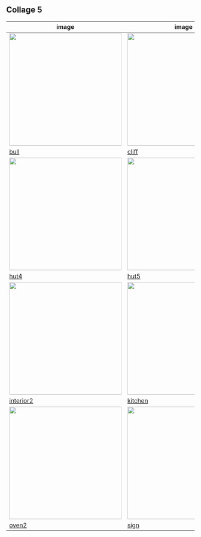 ## Collage 5

|image|image|image|image|image|image|image|image|image|image|
|---|---|---|---|---|---|---|---|---|---|
| <img src="../assets/collage5/bull.jpg" width="300px" /> | <img src="../assets/collage5/cliff.jpg" width="300px" /> | <img src="../assets/collage5/climbing.jpg" width="300px" /> | <img src="../assets/collage5/dwarves.jpg" width="300px" /> | <img src="../assets/collage5/food.jpg" width="300px" /> | <img src="../assets/collage5/hosts.jpg" width="300px" /> | <img src="../assets/collage5/hut_trq.jpg" width="300px" /> | <img src="../assets/collage5/hut.jpg" width="300px" /> | <img src="../assets/collage5/hut10.jpg" width="300px" /> | <img src="../assets/collage5/hut3.jpg" width="300px" /> |
| [bull](https://sigrid-paintings.s3.amazonaws.com/assets/collage5/bull.jpg) | [cliff](https://sigrid-paintings.s3.amazonaws.com/assets/collage5/cliff.jpg) | [climbing](https://sigrid-paintings.s3.amazonaws.com/assets/collage5/climbing.jpg) | [dwarves](https://sigrid-paintings.s3.amazonaws.com/assets/collage5/dwarves.jpg) | [food](https://sigrid-paintings.s3.amazonaws.com/assets/collage5/food.jpg) | [hosts](https://sigrid-paintings.s3.amazonaws.com/assets/collage5/hosts.jpg) | [hut_trq](https://sigrid-paintings.s3.amazonaws.com/assets/collage5/hut_trq.jpg) | [hut](https://sigrid-paintings.s3.amazonaws.com/assets/collage5/hut.jpg) | [hut10](https://sigrid-paintings.s3.amazonaws.com/assets/collage5/hut10.jpg) | [hut3](https://sigrid-paintings.s3.amazonaws.com/assets/collage5/hut3.jpg) |
| <img src="../assets/collage5/hut4.jpg" width="300px" /> | <img src="../assets/collage5/hut5.jpg" width="300px" /> | <img src="../assets/collage5/hut6.jpg" width="300px" /> | <img src="../assets/collage5/hut7.jpg" width="300px" /> | <img src="../assets/collage5/hut8.jpg" width="300px" /> | <img src="../assets/collage5/hut9.jpg" width="300px" /> | <img src="../assets/collage5/huts.jpg" width="300px" /> | <img src="../assets/collage5/image1.jpg" width="300px" /> | <img src="../assets/collage5/image2.jpg" width="300px" /> | <img src="../assets/collage5/interior1.jpg" width="300px" /> |
| [hut4](https://sigrid-paintings.s3.amazonaws.com/assets/collage5/hut4.jpg) | [hut5](https://sigrid-paintings.s3.amazonaws.com/assets/collage5/hut5.jpg) | [hut6](https://sigrid-paintings.s3.amazonaws.com/assets/collage5/hut6.jpg) | [hut7](https://sigrid-paintings.s3.amazonaws.com/assets/collage5/hut7.jpg) | [hut8](https://sigrid-paintings.s3.amazonaws.com/assets/collage5/hut8.jpg) | [hut9](https://sigrid-paintings.s3.amazonaws.com/assets/collage5/hut9.jpg) | [huts](https://sigrid-paintings.s3.amazonaws.com/assets/collage5/huts.jpg) | [image1](https://sigrid-paintings.s3.amazonaws.com/assets/collage5/image1.jpg) | [image2](https://sigrid-paintings.s3.amazonaws.com/assets/collage5/image2.jpg) | [interior1](https://sigrid-paintings.s3.amazonaws.com/assets/collage5/interior1.jpg) |
| <img src="../assets/collage5/interior2.jpg" width="300px" /> | <img src="../assets/collage5/kitchen.jpg" width="300px" /> | <img src="../assets/collage5/meadow.jpg" width="300px" /> | <img src="../assets/collage5/meadow2.jpg" width="300px" /> | <img src="../assets/collage5/mountain.jpg" width="300px" /> | <img src="../assets/collage5/mountain2.jpg" width="300px" /> | <img src="../assets/collage5/mountain3.jpg" width="300px" /> | <img src="../assets/collage5/mum1.jpg" width="300px" /> | <img src="../assets/collage5/mum2.jpg" width="300px" /> | <img src="../assets/collage5/oven.jpg" width="300px" /> |
| [interior2](https://sigrid-paintings.s3.amazonaws.com/assets/collage5/interior2.jpg) | [kitchen](https://sigrid-paintings.s3.amazonaws.com/assets/collage5/kitchen.jpg) | [meadow](https://sigrid-paintings.s3.amazonaws.com/assets/collage5/meadow.jpg) | [meadow2](https://sigrid-paintings.s3.amazonaws.com/assets/collage5/meadow2.jpg) | [mountain](https://sigrid-paintings.s3.amazonaws.com/assets/collage5/mountain.jpg) | [mountain2](https://sigrid-paintings.s3.amazonaws.com/assets/collage5/mountain2.jpg) | [mountain3](https://sigrid-paintings.s3.amazonaws.com/assets/collage5/mountain3.jpg) | [mum1](https://sigrid-paintings.s3.amazonaws.com/assets/collage5/mum1.jpg) | [mum2](https://sigrid-paintings.s3.amazonaws.com/assets/collage5/mum2.jpg) | [oven](https://sigrid-paintings.s3.amazonaws.com/assets/collage5/oven.jpg) |
| <img src="../assets/collage5/oven2.jpg" width="300px" /> | <img src="../assets/collage5/sign.jpg" width="300px" /> | <img src="../assets/collage5/sign2.jpg" width="300px" /> | <img src="../assets/collage5/snow1.jpg" width="300px" /> | <img src="../assets/collage5/snow2.jpg" width="300px" /> | <img src="../assets/collage5/snow3.jpg" width="300px" /> | <img src="../assets/collage5/snow4.jpg" width="300px" /> | <img src="../assets/collage5/sunset.jpg" width="300px" /> | <img src="../assets/collage5/view1.jpg" width="300px" /> |  |
| [oven2](https://sigrid-paintings.s3.amazonaws.com/assets/collage5/oven2.jpg) | [sign](https://sigrid-paintings.s3.amazonaws.com/assets/collage5/sign.jpg) | [sign2](https://sigrid-paintings.s3.amazonaws.com/assets/collage5/sign2.jpg) | [snow1](https://sigrid-paintings.s3.amazonaws.com/assets/collage5/snow1.jpg) | [snow2](https://sigrid-paintings.s3.amazonaws.com/assets/collage5/snow2.jpg) | [snow3](https://sigrid-paintings.s3.amazonaws.com/assets/collage5/snow3.jpg) | [snow4](https://sigrid-paintings.s3.amazonaws.com/assets/collage5/snow4.jpg) | [sunset](https://sigrid-paintings.s3.amazonaws.com/assets/collage5/sunset.jpg) | [view1](https://sigrid-paintings.s3.amazonaws.com/assets/collage5/view1.jpg) |  |
